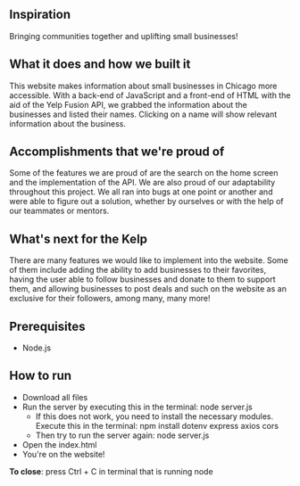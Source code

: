 ## Inspiration 
Bringing communities together and uplifting small businesses!
## What it does and how we built it
This website makes information about small businesses in Chicago more accessible. With a back-end of JavaScript and a front-end of HTML with the aid of the Yelp Fusion API, we grabbed the information about the businesses and listed their names. Clicking on a name will show relevant information about the business.
## Accomplishments that we're proud of
Some of the features we are proud of are the search on the home screen and the implementation of the API. We are also proud of our adaptability throughout this project. We all ran into bugs at one point or another and were able to figure out a solution, whether by ourselves or with the help of our teammates or mentors.
## What's next for the Kelp
There are many features we would like to implement into the website. Some of them include adding the ability to add businesses to their favorites, having the user able to follow businesses and donate to them to support them, and allowing businesses to post deals and such on the website as an exclusive for their followers, among many, many more!

## Prerequisites
- Node.js

## How to run
- Download all files
- Run the server by executing this in the terminal: node server.js
  - If this does not work, you need to install the necessary modules. Execute this in the terminal: npm install dotenv express axios cors
  - Then try to run the server again: node server.js
- Open the index.html
- You're on the website!

**To close**: press Ctrl + C in terminal that is running node
